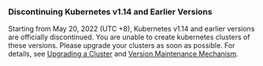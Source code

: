 
### Discontinuing Kubernetes v1.14 and Earlier Versions

Starting from May 20, 2022 (UTC +8), Kubernetes v1.14 and earlier versions are officially discontinued. You are unable to create kubernetes clusters of these versions.
Please upgrade your clusters as soon as possible. For details, see [Upgrading a Cluster](https://intl.cloud.tencent.com/document/product/457/30640) and [Version Maintenance Mechanism](https://intl.cloud.tencent.com/document/product/457/47894).
